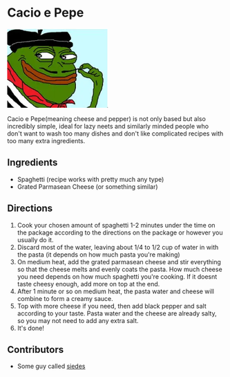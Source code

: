 # Cacio e Pepe

![pepe](pix/cacio-e-pepe.webp)

Cacio e Pepe(meaning cheese and pepper) is not only based but also incredibly simple, ideal for lazy neets and similarly minded people
who don't want to wash too many dishes and don't like complicated recipes with too many extra ingredients.

## Ingredients

- Spaghetti (recipe works with pretty much any type)
- Grated Parmasean Cheese (or something similar)

## Directions

1. Cook your chosen amount of spaghetti 1-2 minutes under the time on the package 
according to the directions on the package or however you usually do it.
2. Discard most of the water, leaving about 1/4 to 1/2 cup of water in with the pasta (it depends on how much pasta you're making)
3. On medium heat, add the grated parmasean cheese and stir everything so that the cheese melts and evenly coats the pasta.
How much cheese you need depends on how much spaghetti you're cooking. If it doesnt taste cheesy enough, add more on top at the end.
4. After 1 minute or so on medium heat, the pasta water and cheese will combine to form a creamy sauce.
5. Top with more cheese if you need, then add black pepper and salt according to your taste. 
Pasta water and the cheese are already salty, so you may not need to add any extra salt.
6. It's done!

## Contributors

- Some guy called [siedes](https://github.com/siedes)
